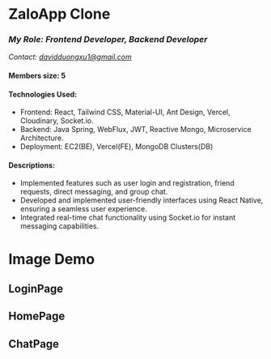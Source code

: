 # ZaloApp Clone
  ### <i>My Role: Frontend Developer, Backend Developer</i>
  <i>Contact: davidduongxu1@gmail.com</i>
#### Members size: 5

#### Technologies Used:
- Frontend: React, Tailwind CSS, Material-UI, Ant Design, Vercel, Cloudinary, Socket.io.
- Backend: Java Spring, WebFlux, JWT, Reactive Mongo, Microservice Architecture.
- Deployment: EC2(BE), Vercel(FE), MongoDB Clusters(DB)
#### Descriptions:
- Implemented features such as user login and registration, friend requests, direct messaging, and group chat.
- Developed and implemented user-friendly interfaces using React Native, ensuring a seamless user experience.
- Integrated real-time chat functionality using Socket.io for instant messaging capabilities.

# Image Demo
## LoginPage


## HomePage


## ChatPage
